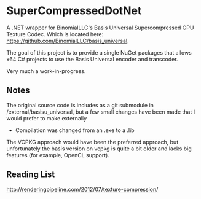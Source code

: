 # SuperCompressedDotNet
A .NET wrapper for BinomialLLC's Basis Universal Supercompressed GPU Texture Codec. Which is located here: https://github.com/BinomialLLC/basis_universal.

The goal of this project is to provide a single NuGet packages that allows x64 C# projects to use the Basis Universal encoder and transcoder.

Very much a work-in-progress. 

## Notes
The original source code is includes as a git submodule in /external/basisu_universal, but a few small changes have been made that I would prefer to make externally
- Compilation was changed from an .exe to a .lib

The VCPKG approach would have been the preferred approach, but unfortunately the basis version on vcpkg is quite a bit older and lacks big features (for example, OpenCL support).



## Reading List
http://renderingpipeline.com/2012/07/texture-compression/